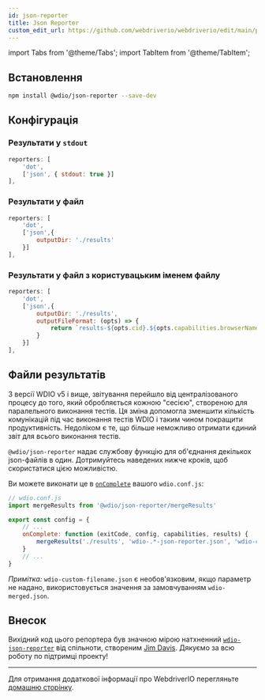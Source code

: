 ```yaml
---
id: json-reporter
title: Json Reporter
custom_edit_url: https://github.com/webdriverio/webdriverio/edit/main/packages/wdio-json-reporter/README.md
---
```


import Tabs from '@theme/Tabs';
import TabItem from '@theme/TabItem';


## Встановлення

```bash
npm install @wdio/json-reporter --save-dev
```

## Конфігурація

### Результати у `stdout`

```js
reporters: [
    'dot',
    ['json', { stdout: true }]
],
```

### Результати у файл

```js
reporters: [
    'dot',
    ['json',{
        outputDir: './results'
    }]
],
```

### Результати у файл з користувацьким іменем файлу

```js
reporters: [
    'dot',
    ['json',{
        outputDir: './results',
        outputFileFormat: (opts) => {
            return `results-${opts.cid}.${opts.capabilities.browserName}.json`
        }
    }]
],
```

## Файли результатів

З версії WDIO v5 і вище, звітування перейшло від централізованого процесу до того, який обробляється кожною "сесією", створеною для паралельного виконання тестів. Ця зміна допомогла зменшити кількість комунікацій під час виконання тестів WDIO і таким чином покращити продуктивність. Недоліком є те, що більше неможливо отримати єдиний звіт для всього виконання тестів.

`@wdio/json-reporter` надає службову функцію для об'єднання декількох json-файлів в один. Дотримуйтесь наведених нижче кроків, щоб скористатися цією можливістю.

Ви можете виконати це в [`onComplete`](https://webdriver.io/docs/configuration#oncomplete) вашого `wdio.conf.js`:

```javascript
// wdio.conf.js
import mergeResults from '@wdio/json-reporter/mergeResults'

export const config = {
    // ...
    onComplete: function (exitCode, config, capabilities, results) {
        mergeResults('./results', 'wdio-.*-json-reporter.json', 'wdio-custom-filename.json')
    }
    // ...
}
```

_Примітка:_ `wdio-custom-filename.json` є необов'язковим, якщо параметр не надано, використовується значення за замовчуванням `wdio-merged.json`.

## Внесок

Вихідний код цього репортера був значною мірою натхненний [`wdio-json-reporter`](https://github.com/fijijavis/wdio-json-reporter) від спільноти, створеним [Jim Davis](https://github.com/fijijavis). Дякуємо за всю роботу по підтримці проекту!

---

Для отримання додаткової інформації про WebdriverIO перегляньте [домашню сторінку](http://webdriver.io).